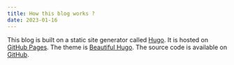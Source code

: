 ```yaml
---
title: How this blog works ?
date: 2023-01-16
---
```




This blog is built on a static site generator called [Hugo](https://gohugo.io/). It is hosted on [GitHub Pages](https://akhilsahuji.github.io/). The theme is [Beautiful Hugo](https://github.com/halogenica/beautifulhugo). The source code is available on [GitHub](https://github.com/akhilsahuji/akhilsahuji.github.io).


